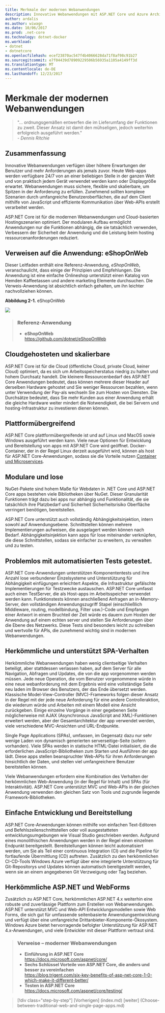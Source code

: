 ```yaml
---
title: Merkmale der modernen Webanwendungen
description: Innovative Webanwendungen mit ASP.NET Core und Azure Architekt | Merkmale der modernen Webanwendungen
author: ardalis
ms.author: wiwagn
ms.date: 10/06/2017
ms.prod: .net-core
ms.technology: dotnet-docker
ms.workload:
- dotnet
- dotnetcore
ms.openlocfilehash: ecef23870ac547f4b4066628da71f8af98c91b27
ms.sourcegitcommit: e7f04439d78909229506b56935a1105a4149ff3d
ms.translationtype: MT
ms.contentlocale: de-DE
ms.lasthandoff: 12/23/2017
---
```

# <a name="characteristics-of-modern-web-applications"></a>Merkmale der modernen Webanwendungen

> "… ordnungsgemäßen entwerfen die im Lieferumfang der Funktionen zu zweit. Dieser Ansatz ist damit den mühseligen, jedoch weiterhin erfolgreich ausgeführt werden."  
> _\- Dennis Ritchie_

## <a name="summary"></a>Zusammenfassung

Innovative Webanwendungen verfügen über höhere Erwartungen der Benutzer und mehr Anforderungen als jemals zuvor. Heute Web-apps werden verfügbare 24/7 von an einer beliebigen Stelle in der ganzen Welt und von praktisch jedem Gerät verwendet werden kann oder Displaygröße erwartet. Webanwendungen muss sichere, flexible und skalierbare, um Spitzen in der Anforderung zu erfüllen. Zunehmend sollten komplexe Szenarien durch umfangreiche Benutzeroberflächen, die auf dem Client mithilfe von JavaScript und effiziente Kommunikation über Web-APIs erstellt verarbeitet werden.

ASP.NET Core ist für die modernen Webanwendungen und Cloud-basierten Hostingszenarien optimiert. Der modularen Aufbau ermöglicht Anwendungen nur die Funktionen abhängig, die sie tatsächlich verwenden, Verbessern der Sicherheit der Anwendung und die Leistung beim hosting ressourcenanforderungen reduziert.

## <a name="reference-application-eshoponweb"></a>Verweisen auf die Anwendung: eShopOnWeb

Dieser Leitfaden enthält eine Referenz-Anwendung, *eShopOnWeb*, veranschaulicht, dass einige der Prinzipien und Empfehlungen. Die Anwendung ist eine einfache Onlineshop unterstützt einen Katalog von Hemden Kaffeetassen und andere marketing Elemente durchsuchen. Die Verweis-Anwendung ist absichtlich einfach gehalten, um ihn leichter nachvollziehen können.

**Abbildung 2-1.** eShopOnWeb

![](./media/image2-1.png)

> ### <a name="reference-application"></a>Referenz-Anwendung
> - **eShopOnWeb**  
> <https://github.com/dotnet/eShopOnWeb>

## <a name="cloud-hosted-and-scalable"></a>Cloudgehosteten und skalierbare

ASP.NET Core ist für die Cloud (öffentliche Cloud, private Cloud, keiner Cloud) optimiert, da es sich um Arbeitsspeicherstatus niedrig zu halten und hohem Durchsatz handelt. Die kleinere Ressourcenbedarf des ASP.NET Core Anwendungen bedeutet, dass können mehrere dieser Header auf derselben Hardware gehostet und Sie weniger Ressourcen bezahlen, wenn unter Verwendung der Pay-als wechseln Sie zum Hosten von Diensten. Die Durchsätze bedeutet, dass Sie mehr Kunden aus einer Anwendung erhält die gleiche Hardware weiter mindert die Notwendigkeit, die bei Servern und hosting-Infrastruktur zu investieren dienen können.

## <a name="cross-platform"></a>Plattformübergreifend

ASP.NET Core plattformübergreifende ist und auf Linux und MacOS sowie Windows ausgeführt werden kann. Viele neue Optionen für Entwicklung und Bereitstellung von apps mit ASP.NET Core wird geöffnet. Docker-Container, der in der Regel Linux derzeit ausgeführt wird, können als host für ASP.NET Core-Anwendungen, sodass sie die Vorteile nutzen [Container und Microservices](../microservices-architecture/index.md).

## <a name="modular-and-loosely-coupled"></a>Modulare und lose

NuGet-Pakete sind hohem Maße für Webdaten in .NET Core und ASP.NET Core apps bestehen viele Bibliotheken über NuGet. Dieser Granularität Funktionen trägt dazu bei apps nur abhängig und Funktionalität, die sie tatsächlich ihre Platzbedarf und Sicherheit Sicherheitsrisiko Oberfläche verringert benötigen, bereitstellen.

ASP.NET Core unterstützt auch vollständig Abhängigkeitsinjektion, intern sowohl auf Anwendungsebene. Schnittstellen können mehrere Implementierungen aufweisen, die ausgelagert werden können nach Bedarf. Abhängigkeitsinjektion kann apps für lose miteinander verknüpfen, die diese Schnittstellen, sodass sie einfacher zu erweitern, zu verwalten und zu testen.

## <a name="easily-tested-with-automated-tests"></a>Problemlos mit automatisierten Tests getestet.

ASP.NET Core-Anwendungen unterstützen Komponententests und ihre Anzahl lose verbundener Einzelsysteme und Unterstützung für Abhängigkeit einfügungen erleichtert Aspekte, die Infrastruktur gefälschte Implementierungen für Testzwecke austauschen. ASP.NET Core umfasst auch einen TestServer, die als Host-apps im Arbeitsspeicher verwendet werden kann. Funktionstests können anschließend Anfragen an in-Memory-Server, den vollständigen Anwendungszugriff Stapel (einschließlich Middleware, routing, modellbindung, Filter usw.)-Code und Empfangen einer Antwort in einem Bruchteil der Zeit würde es dauern zum Hosten der Anwendung auf einem echten server und stellen Sie Anforderungen über die Ebene des Netzwerks. Diese Tests sind besonders leicht zu schreiben und wertvolle für APIs, die zunehmend wichtig sind in modernen Webanwendungen.

## <a name="traditional-and-spa-behaviors-supported"></a>Herkömmliche und unterstützt SPA-Verhalten

Herkömmliche Webanwendungen haben wenig clientseitige Verhalten beteiligt, aber stattdessen verlassen haben, auf dem Server für alle Navigation, Abfragen und Updates, die von die app vorgenommen werden müssen. Jede neue Operation, die vom Benutzer vorgenommene würde in eine neue webanforderung mit dem Ergebnis wird eine vollständige Seite neu laden im Browser des Benutzers, der das Ende übersetzt werden. Klassische Model-View-Controller (MVC)-Frameworks folgen dieser Ansatz in der Regel mit der jede neue Anforderung für eine andere Controlleraktion, die wiederum würde und Arbeiten mit einem Modell eine Ansicht zurückgeben. Einige einzelne Vorgänge in einer gegebenen Seite möglicherweise mit AJAX (Asynchronous JavaScript and XML)-Funktionen erweitert werden, aber der Gesamtarchitektur der app verwendet werden, viele verschiedene MVC-Ansichten und URL-Endpunkte.

Single Page Applications (SPAs), umfassen, im Gegensatz dazu nur sehr wenige Laden von dynamisch generierten serverseitige-Seite (sofern vorhanden). Viele SPAs werden in statische HTML-Datei initialisiert, die die erforderlichen JavaScript-Bibliotheken zum Starten und Ausführen der app lädt. Diese apps stellen beanspruchter Web-APIs für ihren Anforderungen hinsichtlich der Daten, und stellen viel umfangreichere Benutzer bereitstellen können.

Viele Webanwendungen erfordern eine Kombination des Verhalten der herkömmlichen Web-Anwendung (in der Regel für Inhalt) und SPAs (für Interaktivität). ASP.NET Core unterstützt MVC und Web-APIs in der gleichen Anwendung verwenden den gleichen Satz von Tools und zugrunde liegende Framework-Bibliotheken.

## <a name="simple-development-and-deployment"></a>Einfache Entwicklung und Bereitstellung

ASP.NET Core-Anwendungen können mithilfe von einfachen Text-Editoren und Befehlszeilenschnittstellen oder voll ausgestatteten entwicklungsumgebungen wie Visual Studio geschrieben werden. Aufgrund eines monolithischen Anwendungen werden in der Regel einen einzelnen Endpunkt bereitgestellt. Bereitstellungen können leicht automatisiert werden, um Sie als Teil einer continuous Integration (CI) und die Pipeline für fortlaufende Übermittlung (CD) auftreten. Zusätzlich zu den herkömmlichen CI-CD-Tools Windows Azure verfügt über eine integrierte Unterstützung für Git-Repositorys und Updates können automatisch bereitgestellt werden, wenn sie an einem angegebenen Git Verzweigung oder Tag beziehen.

## <a name="traditional-aspnet-and-web-forms"></a>Herkömmliche ASP.NET und WebForms

Zusätzlich zu ASP.NET Core, herkömmlichen ASP.NET 4.x weiterhin eine robuste und zuverlässige Plattform zum Erstellen von Webanwendungen. ASP.NET unterstützt MVC und Web-API Entwicklungsmodellen sowie Web Forms, die sich gut für umfassende seitenbasierte Anwendungsentwicklung und verfügt über eine umfangreiche Drittanbieter-Komponente-Ökosystem. Windows Azure bietet hervorragende befolgter Unterstützung für ASP.NET 4.x-Anwendungen, und viele Entwickler mit dieser Plattform vertraut sind.

> ### <a name="references--modern-web-applications"></a>Verweise – moderner Webanwendungen
> - **Einführung in ASP.NET Core**  
> <https://docs.microsoft.com/aspnet/core/>
> - **Sechs Schlüssel Vorteile von ASP.NET Core, die anders und besser zu vereinfachen**  
> <https://blog.trigent.com/six-key-benefits-of-asp-net-core-1-0-which-make-it-different-better/>
> - **Testen in ASP.NET Core**  
> <https://docs.microsoft.com/aspnet/core/testing/>

>[!div class="step-by-step"]
[Vorherigen] (index.md) [weiter] (Choose-between-traditional-web-and-single-page-apps.md)
